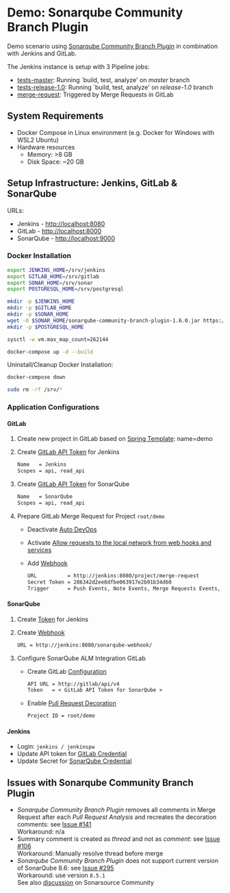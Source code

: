# Demo: Sonarqube Community Branch Plugin

Demo scenario using [Sonarqube Community Branch Plugin](https://github.com/mc1arke/sonarqube-community-branch-plugin) in combination with Jenkins and GitLab.

The Jenkins instance is setup with 3 Pipeline jobs:

* [tests-master](http://localhost:8080/job/tests-master/): Running `build, test, analyze' on *master* branch
* [tests-release-1.0](http://localhost:8080/job/tests-release-1.0/): Running `build, test, analyze' on *release-1.0* branch
* [merge-request](http://localhost:8080/job/merge-request/): Triggered by Merge Requests in GitLab

## System Requirements

* Docker Compose in Linux environment (e.g. Docker for Windows with WSL2 Ubuntu)
* Hardware resources
  * Memory: >8 GB
  * Disk Space: ~20 GB

## Setup Infrastructure: Jenkins, GitLab & SonarQube

URLs:

* Jenkins - <http://localhost:8080>
* GitLab - <http://localhost:8000>
* SonarQube - <http://localhost:9000>

### Docker Installation

```bash
export JENKINS_HOME=/srv/jenkins
export GITLAB_HOME=/srv/gitlab
export SONAR_HOME=/srv/sonar
export POSTGRESQL_HOME=/srv/postgresql

mkdir -p $JENKINS_HOME
mkdir -p $GITLAB_HOME
mkdir -p $SONAR_HOME
wget -O $SONAR_HOME/sonarqube-community-branch-plugin-1.6.0.jar https://github.com/mc1arke/sonarqube-community-branch-plugin/releases/download/1.6.0/sonarqube-community-branch-plugin-1.6.0.jar
mkdir -p $POSTGRESQL_HOME

sysctl -w vm.max_map_count=262144

docker-compose up -d --build
```

Uninstall/Cleanup Docker Installation:

```bash
docker-compose down

sudo rm -rf /srv/*
```

### Application Configurations

#### GitLab

1. Create new project in GitLab based on [Spring Template](https://gitlab.com/gitlab-org/project-templates/spring): name=demo
1. Create [GitLab API Token](http://localhost:8000/-/profile/personal_access_tokens) for Jenkins

     ```markdown
     Name   = Jenkins
     Scopes = api, read_api
     ```

1. Create [GitLab API Token](http://localhost:8000/-/profile/personal_access_tokens) for SonarQube

     ```markdown
     Name   = SonarQube
     Scopes = api, read_api
     ```

1. Prepare GitLab Merge Request for Project `root/demo`
   * Deactivate [Auto DevOps](http://localhost:8000/root/demo/-/settings/ci_cd#autodevops-settings)
   * Activate [Allow requests to the local network from web hooks and services](http://localhost:8000/admin/application_settings/network#js-outbound-settings)
   * Add [Webhook](http://localhost:8000/root/demo/hooks)

     ```markdown
     URL          = http://jenkins:8080/project/merge-request
     Secret Token = 286342d2ee8dfbe063917e2b91b34d60
     Trigger      = Push Events, Note Events, Merge Requests Events, SSL Verification: disabled
     ```

#### SonarQube

1. Create [Token](http://localhost:9000/admin/users) for Jenkins
1. Create [Webhook](http://localhost:9000/admin/webhooks)

     ```markdown
     URL = http://jenkins:8080/sonarqube-webhook/
     ```

1. Configure SonarQube ALM Integration GitLab
   * Create GitLab [Configuration](http://localhost:9000/admin/settings?category=almintegration)

     ```markdown
     API URL = http://gitlab/api/v4
     Token   = < GitLab API Token for SonarQube >
     ```

   * Enable [Pull Request Decoration](http://localhost:9000/project/settings?category=pull_request_decoration_binding&id=com.example%3Ademo)

     ```markdown
     Project ID = root/demo
     ```

#### Jenkins

* Login: `jenkins / jenkinspw`
* Update API token for [GitLab Credential](http://localhost:8080/credentials/store/system/domain/_/credential/gitlab_token/update)
* Update Secret for [SonarQube Credential](http://localhost:8080/credentials/store/system/domain/_/credential/sonarqube_token/update)

## Issues with Sonarqube Community Branch Plugin

* *Sonarqube Community Branch Plugin* removes all comments in Merge Request after each *Pull Request Analysis* and recreates the decoration comments: see [Issue #141](https://github.com/mc1arke/sonarqube-community-branch-plugin/issues/141)  
Workaround: n/a
* Summary comment is created as *thread* and not as *comment*: see [Issue #106](https://github.com/mc1arke/sonarqube-community-branch-plugin/issues/106)  
Workaround: Manually resolve thread before merge
* *Sonarqube Community Branch Plugin* does not support current version of SonarQube 8.6: see [Issue #295](https://github.com/mc1arke/sonarqube-community-branch-plugin/issues/295)  
Workaround: use version `8.5.1`  
See also [discussion](https://community.sonarsource.com/t/error-unknown-url-api-alm-settings-validate-when-adding-alm-integration/35866/5) on Sonarsource Community
